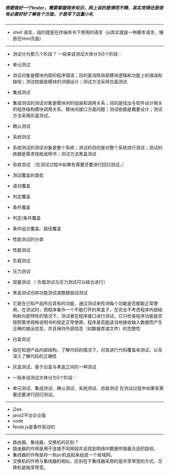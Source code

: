 ##### 想要做好一个tester，需要掌握很多知识，网上说的是博而不精，其实觉得还是很有必要好好了解各个方面，于是写下这篇小札
----

* shell 语言，指的就是在终端命令下使用的语言（js其实就是一种脚本语言，镶嵌在html页面）

-----
* 测试分为那几个阶段？   一般来说测试大体分为5个阶段： 
 * 单元测试
  * 测试对象是模块内部的程序错误；目的是消除局部模块逻辑和功能上的错误和缺陷；测试依据是模块的详细设计；测试方法采用白盒测试
 * 集成测试
  * 集成测试的测试对象是模块间的组装和调用关系；目的是找出与软件设计相关的程序结构模块调用关系，模块间接口方面问题；测试依据是概要设计；测试方法采用灰盒测试。  
 * 确认测试
 * 系统测试
  * 系统测试的测试对象是整个系统；测试的目的是对整个系统进行测试；测试的依据是需求规格说明书；测试方法黑盒测试
 * 验收测试 （在测试过程中如果有需要还要进行回归测试。）

* 测试覆盖的类型 
 * 语句覆盖
 * 判定覆盖
 * 条件覆盖
 * 判定/条件覆盖
 * 条件组合覆盖、路径覆盖   

* 性能测试的分类 
 * 性能测试
 * 负载测试
 * 压力测试
 * 容量测试  （ 负载测试与压力测试可以结合进行）

* 黑盒测试也称功能测试或数据驱动测试
 * 它是在已知产品所应具有的功能，通过测试来检测每个功能是否都能正常使用，在测试时，把程序看作一个不能打开的黑盒子，在完全不考虑程序内部结构和内部特性的情况下，测试者在程序接口进行测试，它只检查程序功能是否按照需求规格说明书的规定正常使用，程序是否能适当地接收输入数据而产生正确的输出信息，并且保持外部信息（如数据库或文件）的完整性
 
* 白盒测试
 * 指在知道产品内部结构，了解代码的情况下，对其进行代码覆盖率测试，以及深入了解代码的正确性
* 灰盒测试，基于白盒与黑盒之间的一种测试
* 一般来说测试大体分为5个阶段： 
 * 单元测试、集成测试、确认测试、系统测试、验收测试   在测试过程中如果有需要还要进行回归测试。
 
------------

* j2ee
 * java2平台企业版 
* node
 * Node.js是事件驱动的
 
------

* 路由器，集线器，交换机的区别？ 
 * 路由器的作用是用于连接不同网段并且找到网络中数据传输最合适的路径。  
 * 集线器的作用是将一些pc机连起来组成一个局域网。
 * 交换机的作用与集线器的相似，区别在于集线器采用的是共享带宽的方式，交换机是独享带宽。
